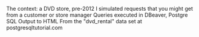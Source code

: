 The context: a DVD store, pre-2012
I simulated requests that you might get from a customer or store manager
Queries executed in DBeaver, Postgre SQL
Output to HTML
From the "dvd_rental" data set at postgresqltutorial.com

